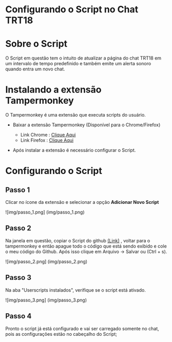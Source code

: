 # Configurando o Script no Chat TRT18

# Sobre o Script

O Script em questão tem o intuito de atualizar a página do chat TRT18 em um intervalo de tempo predefinido e também emite um alerta sonoro quando entra um novo chat.

# Instalando a extensão Tampermonkey

O Tampermonkey é uma extensão que executa scripts do usuário.

- Baixar a extensão Tampermonkey (Disponível para o Chrome/Firefox)
    - Link Chrome : [Clique Aqui](https://chrome.google.com/webstore/detail/tampermonkey/dhdgffkkebhmkfjojejmpbldmpobfkfo?hl=pt-BR)
    - Link Firefox : [Clique Aqui](https://addons.mozilla.org/pt-BR/firefox/addon/tampermonkey/)

- Após instalar a extensão é necessário configurar o Script.

# Configurando o Script

## Passo 1

Clicar no ícone da extensão e selecionar a opção **Adicionar Novo Script**

![img/passo_1.png]
(img/passo_1.png)

## Passo 2

Na janela em questão, copiar o Script do github [(Link)](https://github.com/gabrielgoliveira/correcao-chat-TRT18/blob/master/up-chat-trt18.js) , voltar para o tampermonkey e então apague todo o código que está sendo exibido e cole o meu código do Github. Após isso clique em Arquivo → Salvar ou (Ctrl + s).

![img/passo_2.png]
(img/passo_2.png)

## Passo 3

Na aba "Userscripts instalados", verifique se o script está ativado.

![img/passo_3.png]
(img/passo_3.png)

## Passo 4

Pronto o script já está configurado e vai ser carregado somente no chat, pois as configurações estão no cabeçalho do Script;
